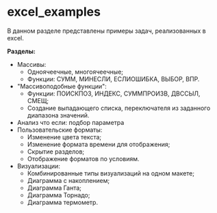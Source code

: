# excel_examples
В данном разделе представлены примеры задач, реализованных в excel.

**Разделы:**
- Массивы:
    - Одноячеечные, многоячеечные;
    - Функции: СУММ, МИНЕСЛИ, ЕСЛИОШИБКА, ВЫБОР, ВПР.
- "Массивоподобные функции":
    - Функции: ПОИСКПОЗ, ИНДЕКС, СУММПРОИЗВ, ДВССЫЛ, СМЕЩ;
    - Создание выпадающего списка, переключателя из заданного диапазона значений.
- Анализ что если: подбор параметра
- Пользовательские форматы:
    - Изменение цвета текста;
    - Изменение формата времени для отображения;
    - Скрытие разделов;
    - Отображение форматов по условиям.
- Визуализации:
    - Комбинированные типы визуализаций на одном макете;
    - Диаграмма с накоплением;
    - Диаграмма Ганта;
    - Диаграмма Торнадо;
    - Диаграмма термометр.
